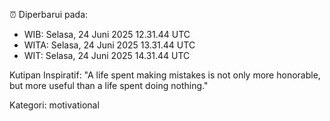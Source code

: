 ⏰ Diperbarui pada:
- WIB: Selasa, 24 Juni 2025 12.31.44 UTC
- WITA: Selasa, 24 Juni 2025 13.31.44 UTC
- WIT: Selasa, 24 Juni 2025 14.31.44 UTC

Kutipan Inspiratif:
"A life spent making mistakes is not only more honorable, but more useful than a life spent doing nothing."


Kategori: motivational

